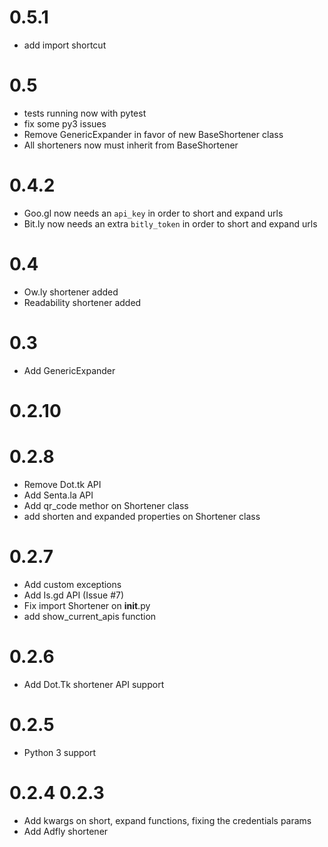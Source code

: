 0.5.1
=====
* add import shortcut

0.5
===

* tests running now with pytest
* fix some py3 issues
* Remove GenericExpander in favor of new BaseShortener class
* All shorteners now must inherit from BaseShortener

0.4.2
=====

* Goo.gl now needs an `api_key` in order to short and expand urls
* Bit.ly now needs an extra `bitly_token` in order to short and expand urls

0.4
===
* Ow.ly shortener added
* Readability shortener added

0.3
===
* Add GenericExpander

0.2.10
======


0.2.8
=====
* Remove Dot.tk API
* Add Senta.la API
* Add qr_code methor on Shortener class
* add shorten and expanded properties on Shortener class

0.2.7
=====
* Add custom exceptions
* Add Is.gd API (Issue #7)
* Fix import Shortener on __init__.py
* add show_current_apis function

0.2.6
=====

* Add Dot.Tk shortener API support

0.2.5
=====

* Python 3 support

0.2.4
0.2.3
=====

* Add kwargs on short, expand functions, fixing the credentials params
* Add Adfly shortener
